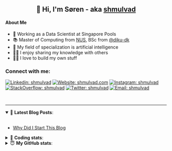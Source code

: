 <h2 align="center">
	👋 Hi, I'm Søren - aka <a href="https://shmulvad.com">shmulvad</a>
</h2>

#### About Me
- 🤖 Working as a Data Scientist at Singapore Pools
- 📚 Master of Computing from [NUS], BSc from [@diku-dk]
- 🧠 My field of specialization is artificial intelligence
- 👨‍🏫 I enjoy sharing my knowledge with others
- 👨‍💻 I love to build my own stuff

### Connect with me:

[![Linkedin: shmulvad](https://img.shields.io/badge/shmulvad-blue?style=flat&logo=Linkedin&logoColor=white)][linkedin]
[![Website: shmulvad.com](https://img.shields.io/badge/shmulvad.com-47CCCC?&style=flat&logo=Google-Chrome&logoColor=white)][website]
[![Instagram: shmulvad](https://img.shields.io/badge/-@shmulvad-purple?style=flat&logo=Instagram&logoColor=white)][instagram]
[![StackOverflow: shmulvad](https://img.shields.io/badge/shmulvad-FE7A16?style=flat&logo=stack-overflow&logoColor=white)][stackOverflow]
[![Twitter: shmulvad](https://img.shields.io/badge/@shmulvad-1ca0f1?style=flat&logo=twitter&logoColor=white)][twitter]
[![Email: shmulvad](https://img.shields.io/badge/shmulvad-D14836?style=flat&logo=gmail&logoColor=white)][mail]

<br />

---

<details open>
 <summary>📕 <b>Latest Blog Posts</b>: </summary>

<br>

<!-- BLOG-POST-LIST:START -->
- [Why Did I Start This Blog](https://shmulvad.com/blog/why-did-start-this-blog)
<!-- BLOG-POST-LIST:END -->

</details>

<!-- --- -->

<details>
 <summary>🤖 <b>Coding stats</b>: </summary>

<br>

NOTE: Doesn't track coding at work or work done in environments such as Jupyter Notebooks.

<!--START_SECTION:waka-->
![Code Time](http://img.shields.io/badge/Code%20Time-1%2C934%20hrs%2037%20mins-blue)

**I'm a Night 🦉** 

```text
🌞 Morning                482 commits         ██░░░░░░░░░░░░░░░░░░░░░░░   08.77 % 
🌆 Daytime                1462 commits        ███████░░░░░░░░░░░░░░░░░░   26.62 % 
🌃 Evening                2272 commits        ██████████░░░░░░░░░░░░░░░   41.36 % 
🌙 Night                  1277 commits        ██████░░░░░░░░░░░░░░░░░░░   23.25 % 
```


📊 **This Week I Spent My Time On** 

```text
💬 Programming Languages: 
Python                   17 hrs 36 mins      █████████████████░░░░░░░░   67.15 % 
Other                    3 hrs 53 mins       ████░░░░░░░░░░░░░░░░░░░░░   14.86 % 
Markdown                 1 hr 11 mins        █░░░░░░░░░░░░░░░░░░░░░░░░   04.52 % 
HTML                     54 mins             █░░░░░░░░░░░░░░░░░░░░░░░░   03.45 % 
SQL                      45 mins             █░░░░░░░░░░░░░░░░░░░░░░░░   02.91 % 

🔥 Editors: 
VS Code                  21 hrs 27 mins      ████████████████████░░░░░   81.83 % 
Zsh                      3 hrs 46 mins       ████░░░░░░░░░░░░░░░░░░░░░   14.40 % 
Sublime Text             59 mins             █░░░░░░░░░░░░░░░░░░░░░░░░   03.77 % 

🐱‍💻 Projects: 
otp-api                  22 hrs 2 mins       █████████████████████░░░░   84.05 % 
Unknown Project          57 mins             █░░░░░░░░░░░░░░░░░░░░░░░░   03.67 % 
otp-currency-updater     44 mins             █░░░░░░░░░░░░░░░░░░░░░░░░   02.83 % 
Terminal                 37 mins             █░░░░░░░░░░░░░░░░░░░░░░░░   02.36 % 
illegal_websites         28 mins             ░░░░░░░░░░░░░░░░░░░░░░░░░   01.81 % 
```


 Last Updated on 10/05/2023 18:44:23 UTC
<!--END_SECTION:waka-->

</details>

<!-- --- -->

<details>
 <summary>😇 <b>My GitHub stats</b>: </summary>

<br>

<img align="left" alt="shmulvad's Github Stats" src="https://github-readme-stats.vercel.app/api?username=shmulvad&show_icons=true&hide_border=true" />

</details>



[website]: https://shmulvad.com
[twitter]: https://twitter.com/shmulvad
[linkedin]: https://linkedin.com/in/shmulvad
[instagram]: https://instagram.com/shmulvad
[stackOverflow]: https://stackoverflow.com/users/9248793/shmulvad
[mail]: mailto:shmulvad@gmail.com
[@diku-dk]: https://github.com/diku-dk
[github]: https://github.com/shmulvad
[NUS]: https://www.nus.edu.sg